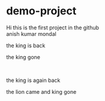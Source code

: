# demo-project

Hi this is the first project in the github
<br>
anish kumar mondal
<p>
the king is back </p>
<p> the king gone </p>
<br>
<p> the king is again back </p>
<p> the lion came and king gone </p>



